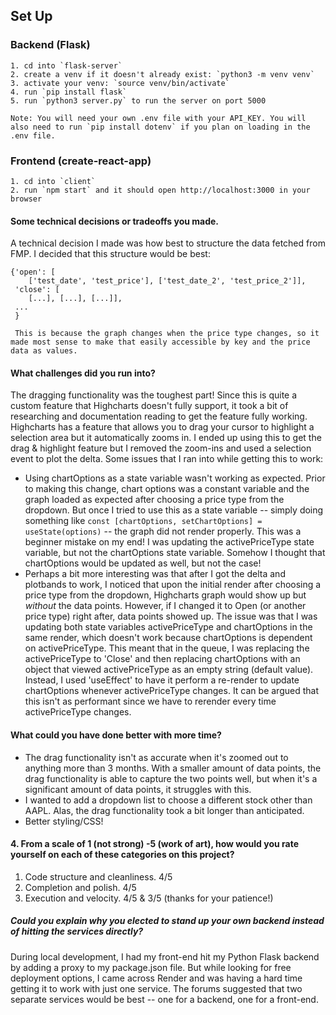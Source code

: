 ## Set Up

### Backend (Flask)
```
1. cd into `flask-server`
2. create a venv if it doesn't already exist: `python3 -m venv venv`
3. activate your venv: `source venv/bin/activate`
4. run `pip install flask`
5. run `python3 server.py` to run the server on port 5000

Note: You will need your own .env file with your API_KEY. You will also need to run `pip install dotenv` if you plan on loading in the .env file.
```

### Frontend (create-react-app)
```
1. cd into `client`
2. run `npm start` and it should open http://localhost:3000 in your browser
```

#### Some technical decisions or tradeoffs you made.
A technical decision I made was how best to structure the data fetched from FMP. I decided that this structure would be best:
```
{'open': [
    ['test_date', 'test_price'], ['test_date_2', 'test_price_2']],
 'close': [
    [...], [...], [...]],
 ...
 }

 This is because the graph changes when the price type changes, so it made most sense to make that easily accessible by key and the price data as values.
```
#### What challenges did you run into?
The dragging functionality was the toughest part! Since this is quite a custom feature that Highcharts doesn't fully support, it took a bit of researching and documentation reading to get the feature fully working. Highcharts has a feature that allows you to drag your cursor to highlight a selection area but it automatically zooms in. I ended up using this to get the drag & highlight feature but I removed the zoom-ins and used a selection event to plot the delta. Some issues that I ran into while getting this to work:
- Using chartOptions as a state variable wasn't working as expected. Prior to making this change, chart options was a constant variable and the graph loaded as expected after choosing a price type from the dropdown. But once I tried to use this as a state variable -- simply doing something like `const [chartOptions, setChartOptions] = useState(options)` -- the graph did not render properly. This was a beginner mistake on my end! I was updating the activePriceType state variable, but not the chartOptions state variable. Somehow I thought that chartOptions would be updated as well, but not the case!
- Perhaps a bit more interesting was that after I got the delta and plotbands to work, I noticed that upon the initial render after choosing a price type from the dropdown, Highcharts graph would show up but _without_ the data points. However, if I changed it to Open (or another price type) right after, data points showed up. The issue was that I was updating both state variables activePriceType and chartOptions in the same render, which doesn't work because chartOptions is dependent on activePriceType. This meant that in the queue, I was replacing the activePriceType to 'Close' and then replacing chartOptions with an object that viewed activePriceType as an empty string (default value). Instead, I used 'useEffect' to have it perform a re-render to update chartOptions whenever activePriceType changes. It can be argued that this isn't as performant since we have to rerender every time activePriceType changes.
   
#### What could you have done better with more time?
- The drag functionality isn't as accurate when it's zoomed out to anything more than 3 months. With a smaller amount of data points, the drag functionality is able to capture the two points well, but when it's a significant amount of data points, it struggles with this.
- I wanted to add a dropdown list to choose a different stock other than AAPL. Alas, the drag functionality took a bit longer than anticipated.
- Better styling/CSS!

#### 4. From a scale of 1 (not strong) -5 (work of art), how would you rate yourself on each of these categories on this project? 
1. Code structure and cleanliness. 4/5
2. Completion and polish. 4/5
3. Execution and velocity. 4/5 & 3/5 (thanks for your patience!)

##### Could you explain why you elected to stand up your own backend instead of hitting the services directly?
During local development, I had my front-end hit my Python Flask backend by adding a proxy to my package.json file. But while looking for free deployment options, I came across Render and was having a hard time getting it to work with just one service. The forums suggested that two separate services would be best -- one for a backend, one for a front-end.
